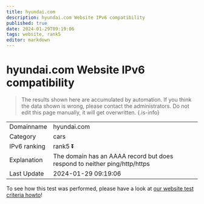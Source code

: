 ```yaml
---
title: hyundai.com
description: hyundai.com Website IPv6 compatibility
published: true
date: 2024-01-29T09:19:06
tags: website, rank5
editor: markdown
---
```


# hyundai.com Website IPv6 compatibility

> The results shown here are accumulated by automation. If you think the data shown is wrong, please contact the administrators. 
> Do not edit this page manually, it will get overwritten.
{.is-info}


|   |   |
| - | - |
| Domainname | hyundai.com
| Category | cars |
| IPv6 ranking | rank5 :arrow_double_down: |
| Explanation | The domain has an AAAA record but does respond to neither ping/http/https |
| Last Update | 2024-01-29 09:19:06 |

To see how this test was performed, please have a look at [our website test criteria howto](/howto/testcriteria/website)!

